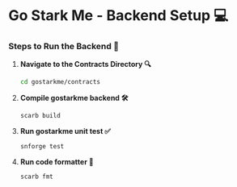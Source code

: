 # Go Stark Me - Backend Setup 💻

### Steps to Run the Backend 🥳

1. **Navigate to the Contracts Directory 🔍**
   ```bash
   cd gostarkme/contracts
2. **Compile gostarkme backend 🛠️**
   ```bash
   scarb build
3. **Run gostarkme unit test ✅**
   ```bash
   snforge test      
4. **Run code formatter 📝**
   ```bash
   scarb fmt
